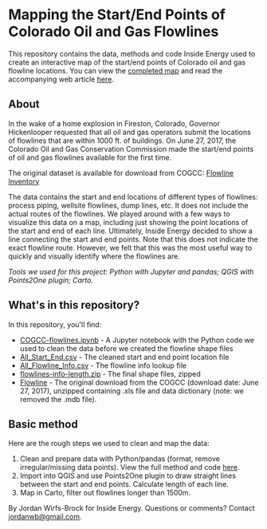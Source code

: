 # Mapping the Start/End Points of Colorado Oil and Gas Flowlines

This repository contains the data, methods and code Inside Energy used to create an interactive map of the start/end points of Colorado oil and gas flowline locations. You can view the [completed map](https://jordanwb.carto.com/viz/546dd09b-f711-4729-a4b4-eb9dca4dcf99/public_map) and read the accompanying web article [here](insideenergy.org).

## About

In the wake of a home explosion in Fireston, Colorado, Governor Hickenlooper requested that all oil and gas operators submit the locations of flowlines that are within 1000 ft. of buildings. On June 27, 2017, the Colorado Oil and Gas Conservation Commission made the start/end points of oil and gas flowlines available for the first time.

The original dataset is available for download from COGCC: [Flowline Inventory](https://cogcc.state.co.us/documents/data/downloads/Engineering/flowline/FlowlineDownload.html)

The data contains the start and end locations of different types of flowlines: process piping, wellsite flowlines, dump lines, etc. It does not include the actual routes of the flowlines. We played around with a few ways to visualize this data on a map, including just showing the point locations of the start and end of each line. Ultimately, Inside Energy decided to show a line connecting the start and end points. Note that this does not indicate the exact flowline route. However, we felt that this was the most useful way to quickly and visually identify where the flowlines are.

_Tools we used for this project: Python with Jupyter and pandas; QGIS with Points2One plugin; Carto._

## What's in this repository?

In this repository, you'll find:
* [COGCC-flowlines.ipynb](COGCC-flowlines.ipynb) - A Jupyter notebook with the Python code we used to clean the data before we created the flowline shape files
* [All_Start_End.csv](All_Start_End.csv) - The cleaned start and end point location file
* [All_Flowline_Info.csv](All_Flowline_Info.csv) - The flowline info lookup file
* [flowlines-info-length.zip](flowlines-info-length.zip) - The final shape files, zipped
* [Flowline](Flowline) - The original download from the COGCC (download date: June 27, 2017), unzipped containing .xls file and data dictionary (note: we removed the .mdb file).

## Basic method

Here are the rough steps we used to clean and map the data:
1. Clean and prepare data with Python/pandas (format, remove irregular/missing data points). View the full method and code [here](COGCC-flowlines.ipynb).
2. Import into QGIS and use Points2One plugin to draw straight lines between the start and end points. Calculate length of each line.
3. Map in Carto, filter out flowlines longer than 1500m.

By Jordan Wirfs-Brock for Inside Energy. Questions or comments? Contact jordanwb@gmail.com.